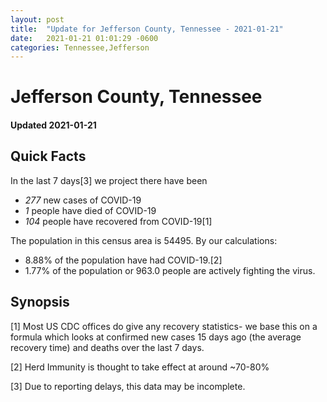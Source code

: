 ```yaml
---
layout: post
title:  "Update for Jefferson County, Tennessee - 2021-01-21"
date:   2021-01-21 01:01:29 -0600
categories: Tennessee,Jefferson
---
```


# Jefferson County, Tennessee
#### Updated 2021-01-21

## Quick Facts

In the last 7 days[3] we project there have been
- *277* new cases of COVID-19
- *1* people have died of COVID-19
- *104* people have recovered from COVID-19[1]

The population in this census area is 54495. By our calculations:
- 8.88% of the population have had COVID-19.[2]
- 1.77% of the population or 963.0 people are actively fighting the virus.

## Synopsis




[1] Most US CDC offices do give any recovery statistics- we base this on a formula which looks at confirmed new cases
15 days ago (the average recovery time) and deaths over the last 7 days.

[2] Herd Immunity is thought to take effect at around ~70-80%

[3] Due to reporting delays, this data may be incomplete.
 
    